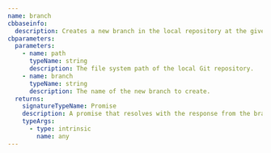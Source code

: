 ```yaml
---
name: branch
cbbaseinfo:
  description: Creates a new branch in the local repository at the given path.
cbparameters:
  parameters:
    - name: path
      typeName: string
      description: The file system path of the local Git repository.
    - name: branch
      typeName: string
      description: The name of the new branch to create.
  returns:
    signatureTypeName: Promise
    description: A promise that resolves with the response from the branch event.
    typeArgs:
      - type: intrinsic
        name: any
---
```

<CBBaseInfo/> 
 <CBParameters/>